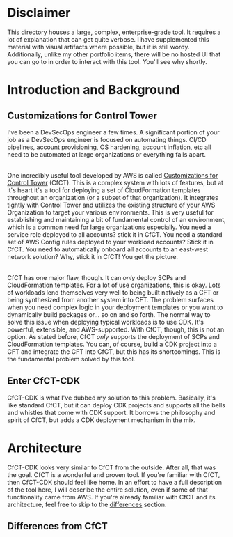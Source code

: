 # Disclaimer
This directory houses a large, complex, enterprise-grade tool. It requires a lot of explanation that can get quite verbose. I have supplemented this material with visual artifacts where possible, but it is still wordy. Additionally, unlike my other portfolio items, there will be no hosted UI that you can go to in order to interact with this tool. You'll see why shortly.

# Introduction and Background
## Customizations for Control Tower
I've been a DevSecOps engineer a few times. A significant portion of your job as a DevSecOps engineer is focused on automating things. CI/CD pipelines, account provisioning, OS hardening, account inflation, etc all need to be automated at large organizations or everything falls apart.<br /><br />

One incredibly useful tool developed by AWS is called [Customizations for Control Tower](https://aws.amazon.com/solutions/implementations/customizations-for-aws-control-tower/) (CfCT). This is a complex system with lots of features, but at it's heart it's a tool for deploying a set of CloudFormation templates throughout an organization (or a subset of that organization). It integrates tightly with Control Tower and utilizes the existing structure of your AWS Organization to target your various environments. This is very useful for establishing and maintaining a bit of fundamental control of an environment, which is a common need for large organizations especially. You need a service role deployed to all accounts? stick it in CfCT. You need a standard set of AWS Config rules deployed to your workload accounts? Stick it in CfCT. You need to automatically onboard all accounts to an east-west network solution? Why, stick it in CfCT! You get the picture.<br /><br />

CfCT has one major flaw, though. It can _only_ deploy SCPs and CloudFormation templates. For a lot of use organizations, this is okay. Lots of workloads lend themselves very well to being built natively as a CFT or being synthesized from another system into CFT. The problem surfaces when you need complex logic in your deployment templates or you want to dynamically build packages or... so on and so forth. The normal way to solve this issue when deploying typical workloads is to use CDK. It's powerful, extensible, and AWS-supported. With CfCT, though, this is not an option. As stated before, CfCT _only_ supports the deployment of SCPs and CloudFormation templates. You can, of course, build a CDK project into a CFT and integrate the CFT into CfCT, but this has its shortcomings. This is the fundamental problem solved by this tool.

## Enter CfCT-CDK
CfCT-CDK is what I've dubbed my solution to this problem. Basically, it's like standard CfCT, but it can deploy CDK projects and supports all the bells and whistles that come with CDK support. It borrows the philosophy and spirit of CfCT, but adds a CDK deployment mechanism in the mix.

# Architecture
CfCT-CDK looks very similar to CfCT from the outside. After all, that was the goal. CfCT is a wonderful and proven tool. If you're familiar with CfCT, then CfCT-CDK should feel like home. In an effort to have a full description of the tool here, I will describe the entire solution, even if some of that functionality came from AWS. If you're already familiar with CfCT and its architecture, feel free to skip to the [differences](#differences-from-cfct) section.

## Differences from CfCT